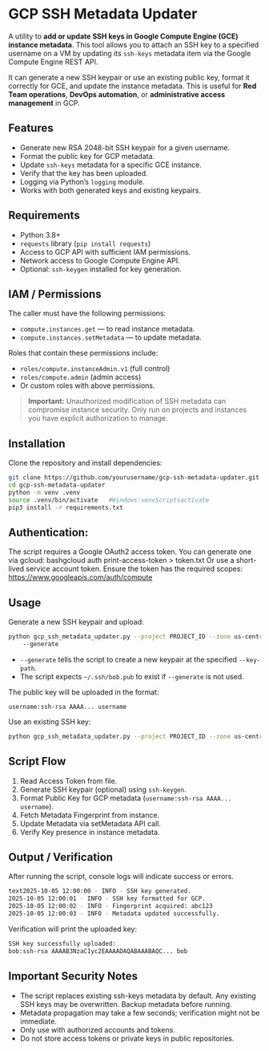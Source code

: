 # GCP SSH Metadata Updater

A utility to **add or update SSH keys in Google Compute Engine (GCE) instance metadata**. This tool allows you to attach an SSH key to a specified username on a VM by updating its `ssh-keys` metadata item via the Google Compute Engine REST API.

It can generate a new SSH keypair or use an existing public key, format it correctly for GCE, and update the instance metadata. This is useful for **Red Team operations**, **DevOps automation**, or **administrative access management** in GCP.

## Features

- Generate new RSA 2048-bit SSH keypair for a given username.
- Format the public key for GCP metadata.
- Update `ssh-keys` metadata for a specific GCE instance.
- Verify that the key has been uploaded.
- Logging via Python’s `logging` module.
- Works with both generated keys and existing keypairs.

## Requirements

- Python 3.8+
- `requests` library (`pip install requests`)
- Access to GCP API with sufficient IAM permissions.
- Network access to Google Compute Engine API.
- Optional: `ssh-keygen` installed for key generation.

## IAM / Permissions

The caller must have the following permissions:

- `compute.instances.get` — to read instance metadata.
- `compute.instances.setMetadata` — to update metadata.

Roles that contain these permissions include:

- `roles/compute.instanceAdmin.v1` (full control)
- `roles/compute.admin` (admin access)
- Or custom roles with above permissions.

> **Important:** Unauthorized modification of SSH metadata can compromise instance security. Only run on projects and instances you have explicit authorization to manage.

## Installation

Clone the repository and install dependencies:

```bash
git clone https://github.com/yourusername/gcp-ssh-metadata-updater.git
cd gcp-ssh-metadata-updater
python -m venv .venv
source .venv/bin/activate   #Windows:venvScriptsactivate
pip3 install -r requirements.txt
```

Authentication:
---------------

The script requires a Google OAuth2 access token. You can generate one via gcloud:
bashgcloud auth print-access-token > token.txt
Or use a short-lived service account token. Ensure the token has the required scopes:
https://www.googleapis.com/auth/compute

Usage
-----

Generate a new SSH keypair and upload:
```bash
python gcp_ssh_metadata_updater.py --project PROJECT_ID --zone us-central1-b --instance INSTANCE_NAME --token token.txt --username bob --key-path ~/.ssh/bob 
    --generate
```

- `--generate` tells the script to create a new keypair at the specified `--key-path`.
- The script expects `~/.ssh/bob.pub` to exist if `--generate` is not used.

The public key will be uploaded in the format:
```text
username:ssh-rsa AAAA... username
```

Use an existing SSH key:
```bash
python gcp_ssh_metadata_updater.py --project PROJECT_ID --zone us-central1-b --instance INSTANCE_NAME --token token.txt --username bob --key-path ~/.ssh/bob
```

Script Flow
-----------
1. Read Access Token from file.
2. Generate SSH keypair (optional) using `ssh-keygen`.
3. Format Public Key for GCP metadata (`username:ssh-rsa AAAA... username`).
4. Fetch Metadata Fingerprint from instance.
5. Update Metadata via setMetadata API call.
6. Verify Key presence in instance metadata.

Output / Verification
---------------------
After running the script, console logs will indicate success or errors.
```bash
text2025-10-05 12:00:00 - INFO - SSH key generated.
2025-10-05 12:00:01 - INFO - SSH key formatted for GCP.
2025-10-05 12:00:02 - INFO - Fingerprint acquired: abc123
2025-10-05 12:00:03 - INFO - Metadata updated successfully.
```

Verification will print the uploaded key:
```bash
SSH key successfully uploaded:
bob:ssh-rsa AAAAB3NzaC1yc2EAAAADAQABAAABAQC... bob
```

Important Security Notes
------------------------
- The script replaces existing ssh-keys metadata by default. Any existing SSH keys may be overwritten. Backup metadata before running.
- Metadata propagation may take a few seconds; verification might not be immediate.
- Only use with authorized accounts and tokens.
- Do not store access tokens or private keys in public repositories.